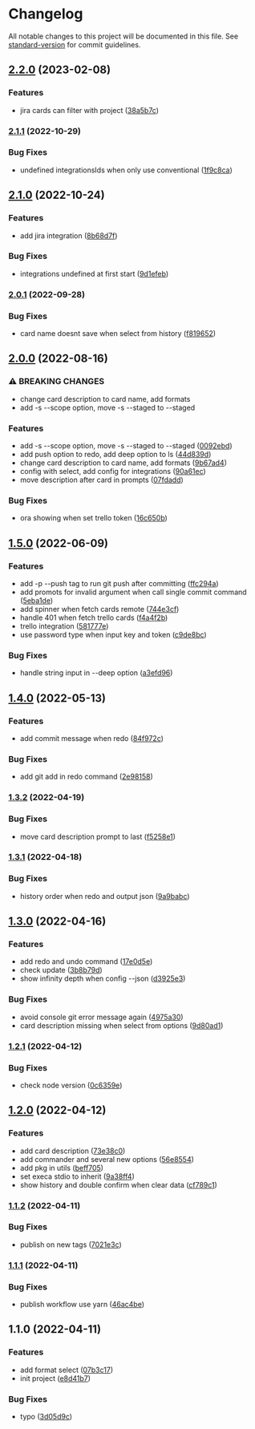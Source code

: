 # Changelog

All notable changes to this project will be documented in this file. See [standard-version](https://github.com/conventional-changelog/standard-version) for commit guidelines.

## [2.2.0](https://github.com/wwwenjie/commit-ez/compare/v2.1.1...v2.2.0) (2023-02-08)


### Features

* jira cards can filter with project ([38a5b7c](https://github.com/wwwenjie/commit-ez/commit/38a5b7c04bfc6de2bb1f88a9da0ce1b17d728e16))

### [2.1.1](https://github.com/wwwenjie/commit-ez/compare/v2.1.0...v2.1.1) (2022-10-29)


### Bug Fixes

* undefined integrationsIds when only use conventional ([1f9c8ca](https://github.com/wwwenjie/commit-ez/commit/1f9c8ca0149d66d7b1425c647c54d596d5058c2d))

## [2.1.0](https://github.com/wwwenjie/commit-ez/compare/v2.0.1...v2.1.0) (2022-10-24)


### Features

* add jira integration ([8b68d7f](https://github.com/wwwenjie/commit-ez/commit/8b68d7f3ebac54dac01636497bec8ca07a408506))


### Bug Fixes

* integrations undefined at first start ([9d1efeb](https://github.com/wwwenjie/commit-ez/commit/9d1efebc64cdff429e250f5d8eda81ca1bb07632))

### [2.0.1](https://github.com/wwwenjie/commit-ez/compare/v2.0.0...v2.0.1) (2022-09-28)


### Bug Fixes

* card name doesnt save when select from history ([f819652](https://github.com/wwwenjie/commit-ez/commit/f819652d6aaae3f5b91031454a16c6c9c6cc9c79))

## [2.0.0](https://github.com/wwwenjie/commit-ez/compare/v1.5.0...v2.0.0) (2022-08-16)


### ⚠ BREAKING CHANGES

* change card description to card name, add formats
* add -s --scope option, move -s --staged to --staged

### Features

* add -s --scope option, move -s --staged to --staged ([0092ebd](https://github.com/wwwenjie/commit-ez/commit/0092ebdbd49451c67b911b73182f785e309d79b9))
* add push option to redo, add deep option to ls ([44d839d](https://github.com/wwwenjie/commit-ez/commit/44d839db6e7e3d1b0715fb856fa0b5bae37c234f))
* change card description to card name, add formats ([9b67ad4](https://github.com/wwwenjie/commit-ez/commit/9b67ad4419f4fda8378a6ebd11d594976abfa9d0))
* config with select, add config for integrations ([90a61ec](https://github.com/wwwenjie/commit-ez/commit/90a61ecb9abc3b97fffbcecf90af551bef4b6987))
* move description after card in prompts ([07fdadd](https://github.com/wwwenjie/commit-ez/commit/07fdaddc8fa4405bb890562f6badafc91598586f))


### Bug Fixes

* ora showing when set trello token ([16c650b](https://github.com/wwwenjie/commit-ez/commit/16c650bc46c77eb365335d8c06d3bd22df993a68))

## [1.5.0](https://github.com/wwwenjie/commit-ez/compare/v1.4.0...v1.5.0) (2022-06-09)


### Features

* add -p --push tag to run git push after committing ([ffc294a](https://github.com/wwwenjie/commit-ez/commit/ffc294adb7d5df65d4de94629c3c8cedccd93f2c))
* add promots for invalid argument when call single commit command ([5eba1de](https://github.com/wwwenjie/commit-ez/commit/5eba1de11782fc45066b88845a564d5a4777f9ec))
* add spinner when fetch cards remote ([744e3cf](https://github.com/wwwenjie/commit-ez/commit/744e3cfe71f95c28071e6a0e11e855caf3f4ee8c))
* handle 401 when fetch trello cards ([f4a4f2b](https://github.com/wwwenjie/commit-ez/commit/f4a4f2ba0772c154195a4fea90c93a8620804d6e))
* trello integration ([581777e](https://github.com/wwwenjie/commit-ez/commit/581777eca7558b463adb84b881b0dbceb5e9d70c))
* use password type when input key and token ([c9de8bc](https://github.com/wwwenjie/commit-ez/commit/c9de8bc0bef24cb0714d86fc0fc4cfa2b6307d67))


### Bug Fixes

* handle string input in --deep option ([a3efd96](https://github.com/wwwenjie/commit-ez/commit/a3efd96d68361f11aeaf0478b3af7a0b692b5333))

## [1.4.0](https://github.com/wwwenjie/commit-ez/compare/v1.3.2...v1.4.0) (2022-05-13)


### Features

* add commit message when redo ([84f972c](https://github.com/wwwenjie/commit-ez/commit/84f972cb8c0e26414bf717dfd309cf83755bbb0d))


### Bug Fixes

* add git add in redo command ([2e98158](https://github.com/wwwenjie/commit-ez/commit/2e981585fb6971be1ba4ec7a261381d2dd103c52))

### [1.3.2](https://github.com/wwwenjie/commit-ez/compare/v1.3.1...v1.3.2) (2022-04-19)


### Bug Fixes

* move card description prompt to last ([f5258e1](https://github.com/wwwenjie/commit-ez/commit/f5258e1d8f398bfb4f2d81ebf670c875e5c993c9))

### [1.3.1](https://github.com/wwwenjie/commit-ez/compare/v1.3.0...v1.3.1) (2022-04-18)


### Bug Fixes

* history order when redo and output json ([9a9babc](https://github.com/wwwenjie/commit-ez/commit/9a9babce31afe135a70a15cea2365fbe28c9804f))

## [1.3.0](https://github.com/wwwenjie/commit-ez/compare/v1.2.1...v1.3.0) (2022-04-16)


### Features

* add redo and undo command ([17e0d5e](https://github.com/wwwenjie/commit-ez/commit/17e0d5e3eb25ba6d49d86cb789d457dd02df2814))
* check update ([3b8b79d](https://github.com/wwwenjie/commit-ez/commit/3b8b79d8274b837de3c80ccdd97d3865cfecfeac))
* show infinity depth when config --json ([d3925e3](https://github.com/wwwenjie/commit-ez/commit/d3925e307656e616dd951701b3001c340518ac29))


### Bug Fixes

* avoid console git error message again ([4975a30](https://github.com/wwwenjie/commit-ez/commit/4975a30243dbb6e3557a14cd124e2d910c548379))
* card description missing when select from options ([9d80ad1](https://github.com/wwwenjie/commit-ez/commit/9d80ad1da9fd05c326874dabce5786c2e4273220))

### [1.2.1](https://github.com/wwwenjie/commit-ez/compare/v1.2.0...v1.2.1) (2022-04-12)


### Bug Fixes

* check node version ([0c6359e](https://github.com/wwwenjie/commit-ez/commit/0c6359effe8b763341fbcb41c416034ae67412d1))

## [1.2.0](https://github.com/wwwenjie/commit-ez/compare/v1.1.2...v1.2.0) (2022-04-12)


### Features

* add card description ([73e38c0](https://github.com/wwwenjie/commit-ez/commit/73e38c0e91696930efed5a5da7c34593dcd5d0f2))
* add commander and several new options ([56e8554](https://github.com/wwwenjie/commit-ez/commit/56e85549acb5cde1f6594422abea19b98511e90f))
* add pkg in utils ([beff705](https://github.com/wwwenjie/commit-ez/commit/beff70577dedbb636983ed8879b5f2fe4b071af9))
* set execa stdio to inherit ([9a38ff4](https://github.com/wwwenjie/commit-ez/commit/9a38ff4cc77ea76b21b1bd89a0dbd24c876f78d5))
* show history and double confirm when clear data ([cf789c1](https://github.com/wwwenjie/commit-ez/commit/cf789c1c97eaa1248f780a2c499aa149f1b7cac9))

### [1.1.2](https://github.com/wwwenjie/commit-ez/compare/v1.1.1...v1.1.2) (2022-04-11)


### Bug Fixes

* publish on new tags ([7021e3c](https://github.com/wwwenjie/commit-ez/commit/7021e3c693205880725d9296862f4655f15c999f))

### [1.1.1](https://github.com/wwwenjie/commit-ez/compare/v1.1.0...v1.1.1) (2022-04-11)


### Bug Fixes

* publish workflow use yarn ([46ac4be](https://github.com/wwwenjie/commit-ez/commit/46ac4be2cd96bb3b5c371ae53c17339b649778b0))

## 1.1.0 (2022-04-11)


### Features

* add format select ([07b3c17](https://github.com/wwwenjie/commit-ez/commit/07b3c17bbe520c7eeaa856b7f0de475c344b5071))
* init project ([e8d41b7](https://github.com/wwwenjie/commit-ez/commit/e8d41b7ebcf61c6a327e32a8e29244d3b19460c4))


### Bug Fixes

* typo ([3d05d9c](https://github.com/wwwenjie/commit-ez/commit/3d05d9cdd6184b1530832b0dd0cd1fe76db445cb))
